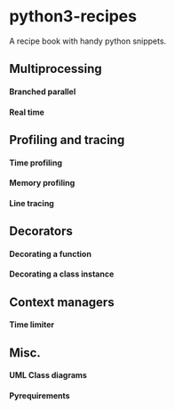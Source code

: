 # python3-recipes
A recipe book with handy python snippets.


## Multiprocessing
#### Branched parallel
#### Real time

## Profiling and tracing
#### Time profiling
#### Memory profiling
#### Line tracing

## Decorators
#### Decorating a function
#### Decorating a class instance
 
## Context managers
#### Time limiter

## Misc.
#### UML Class diagrams
#### Pyrequirements
